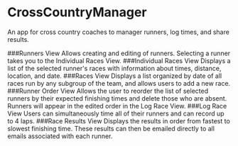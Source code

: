# CrossCountryManager
An app for cross country coaches to manager runners, log times, and share results.


###Runners View
Allows creating and editing of runners. Selecting a runner takes you to the Individual Races View.
###Individual Races View
Displays a list of the selected runner's races with information about times, distance, location, and date.
###Races View
Displays a list organized by date of all races run by any subgroup of the team, and allows users to add a new race.
###Runner Order View
Allows the user to reorder the list of selected runners by their expected finishing times and delete those who are absent. Runners will appear in the edited order in the Log Race View.
###Log Race View
Users can simultaneously time all of their runners and can record up to 4 laps.
###Race Results View
Displays the results in order from fastest to slowest finishing time. These results can then be emailed directly to all emails associated with each runner.
